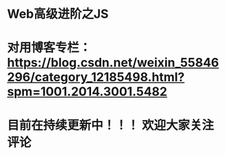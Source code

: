 # Web高级进阶之JS
# 对用博客专栏：https://blog.csdn.net/weixin_55846296/category_12185498.html?spm=1001.2014.3001.5482
# 目前在持续更新中！！！ 欢迎大家关注评论
